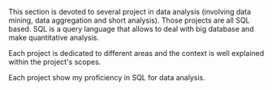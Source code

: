 This section is devoted to several project in data analysis (involving data mining, data aggregation and short analysis). Those projects are all SQL based. SQL is a query language that allows to deal with big database and make quantitative analysis.

Each project is dedicated to different areas and the context is well explained within the project's scopes.

Each project show my proficiency in SQL for data analysis.
